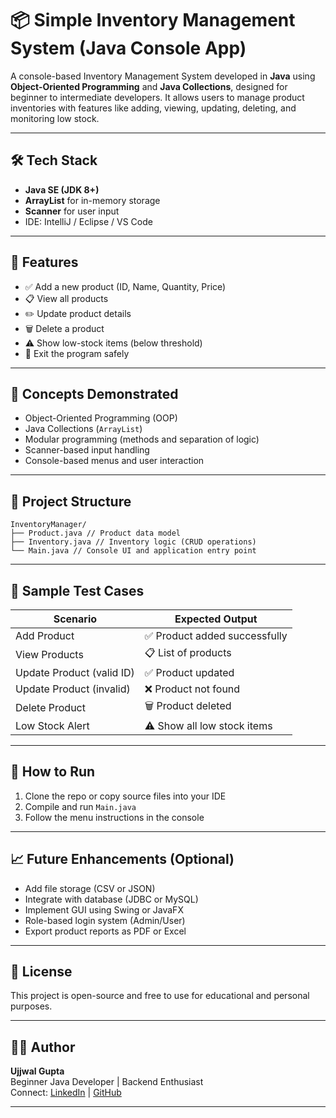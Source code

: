 # 📦 Simple Inventory Management System (Java Console App)

A console-based Inventory Management System developed in **Java** using **Object-Oriented Programming** and **Java Collections**, designed for beginner to intermediate developers. It allows users to manage product inventories with features like adding, viewing, updating, deleting, and monitoring low stock.

---

## 🛠️ Tech Stack

- **Java SE (JDK 8+)**
- **ArrayList** for in-memory storage
- **Scanner** for user input
- IDE: IntelliJ / Eclipse / VS Code

---

## 🎯 Features

- ✅ Add a new product (ID, Name, Quantity, Price)
- 📋 View all products
- ✏️ Update product details
- 🗑️ Delete a product
- ⚠️ Show low-stock items (below threshold)
- 🚪 Exit the program safely

---

## 🧠 Concepts Demonstrated

- Object-Oriented Programming (OOP)
- Java Collections (`ArrayList`)
- Modular programming (methods and separation of logic)
- Scanner-based input handling
- Console-based menus and user interaction

---

 ## 🧱 Project Structure 
```
InventoryManager/ 
├── Product.java // Product data model 
├── Inventory.java // Inventory logic (CRUD operations) 
└── Main.java // Console UI and application entry point  
```
---

## 🧪 Sample Test Cases

| Scenario                  | Expected Output              |
|--------------------------|------------------------------|
| Add Product               | ✅ Product added successfully |
| View Products             | 📋 List of products           |
| Update Product (valid ID) | ✅ Product updated            |
| Update Product (invalid)  | ❌ Product not found          |
| Delete Product            | 🗑️ Product deleted             |
| Low Stock Alert           | ⚠️ Show all low stock items   |

---

## 🔧 How to Run

1. Clone the repo or copy source files into your IDE
2. Compile and run `Main.java`
3. Follow the menu instructions in the console

---

## 📈 Future Enhancements (Optional)

- Add file storage (CSV or JSON)
- Integrate with database (JDBC or MySQL)
- Implement GUI using Swing or JavaFX
- Role-based login system (Admin/User)
- Export product reports as PDF or Excel

---

## 📄 License

This project is open-source and free to use for educational and personal purposes.

---

## 🙋‍♂️ Author

**Ujjwal Gupta**  
Beginner Java Developer | Backend Enthusiast  
Connect: [LinkedIn](https://www.linkedin.com/in/ujjwalgupta2023/) | [GitHub](https://github.com/ujjwalgupta2023)

---


